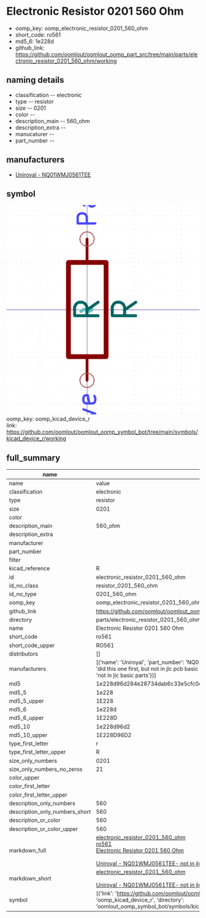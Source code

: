 # Electronic Resistor 0201 560 Ohm

  
* oomp_key: oomp_electronic_resistor_0201_560_ohm 
* short_code: ro561
* md5_6: 1e228d  
* github_link: https://github.com/oomlout/oomlout_oomp_part_src/tree/main/parts/electronic_resistor_0201_560_ohm/working  
## naming details
* classification -- electronic
* type -- resistor
* size -- 0201
* color -- 
* description_main -- 560_ohm
* description_extra -- 
* manucaturer -- 
* part_number -- 


## manufacturers
* [Uniroyal - NQ01WMJ0561TEE]()  

## symbol

![](symbol/0/working/working_600.png)  
oomp_key: oomp_kicad_device_r  
link: https://github.com/oomlout/oomlout_oomp_symbol_bot/tree/main/symbols/kicad_device_r/working  


## full_summary
| name | value | 
| --- | --- | 
| name | value | 
| classification | electronic | 
| type | resistor | 
| size | 0201 | 
| color |  | 
| description_main | 560_ohm | 
| description_extra |  | 
| manufacturer |  | 
| part_number |  | 
| filter |  | 
| kicad_reference | R | 
| id | electronic_resistor_0201_560_ohm | 
| id_no_class | resistor_0201_560_ohm | 
| id_no_type | 0201_560_ohm | 
| oomp_key | oomp_electronic_resistor_0201_560_ohm | 
| github_link | https://github.com/oomlout/oomlout_oomp_part_src/tree/main/parts/electronic_resistor_0201_560_ohm/working | 
| directory | parts/electronic_resistor_0201_560_ohm | 
| name | Electronic Resistor 0201 560 Ohm | 
| short_code | ro561 | 
| short_code_upper | RO561 | 
| distributors | [] | 
| manufacturers | [{'name': 'Uniroyal', 'part_number': 'NQ01WMJ0561TEE', 'link': '', 'id': 'manufacturer_uniroyal', 'note': {'reason': 'did this one first, but not in jlc pcb basic parts and 1 percent are and they are the same price', 'reason_short': 'not in jlc basic parts'}}] | 
| md5 | 1e228d96d284e28734dab6c33e5cfc0d | 
| md5_5 | 1e228 | 
| md5_5_upper | 1E228 | 
| md5_6 | 1e228d | 
| md5_6_upper | 1E228D | 
| md5_10 | 1e228d96d2 | 
| md5_10_upper | 1E228D96D2 | 
| type_first_letter | r | 
| type_first_letter_upper | R | 
| size_only_numbers | 0201 | 
| size_only_numbers_no_zeros | 21 | 
| color_upper |  | 
| color_first_letter |  | 
| color_first_letter_upper |  | 
| description_only_numbers | 560 | 
| description_only_numbers_short | 560 | 
| description_or_color | 560 | 
| description_or_color_upper | 560 | 
| markdown_full | [electronic_resistor_0201_560_ohm](https://github.com/oomlout/oomlout_oomp_part_src/tree/main/parts/electronic_resistor_0201_560_ohm/working)<br>[ro561](https://github.com/oomlout/oomlout_oomp_part_src/tree/main/parts/electronic_resistor_0201_560_ohm/working)<br>[Electronic Resistor 0201 560 Ohm](https://github.com/oomlout/oomlout_oomp_part_src/tree/main/parts/electronic_resistor_0201_560_ohm/working)<br><br>[Uniroyal - NQ01WMJ0561TEE- not in jlc basic parts]() [(L)  ](https://www.lcsc.com/search?q=NQ01WMJ0561TEE)[(D)  ](https://www.digikey.com/en/products?keywords=NQ01WMJ0561TEE)[(M)  ](https://www.mouser.com/Search/Refine?Keyword=NQ01WMJ0561TEE)[(N)  ](https://www.newark.com/search?st=NQ01WMJ0561TEE)[(SZ)  ](https://so.szlcsc.com/global.html?k=NQ01WMJ0561TEE)<br> | 
| markdown_short | [electronic_resistor_0201_560_ohm](https://github.com/oomlout/oomlout_oomp_part_src/tree/main/parts/electronic_resistor_0201_560_ohm/working)<br><br>[Uniroyal - NQ01WMJ0561TEE- not in jlc basic parts]() | 
| symbol | [{'link': 'https://github.com/oomlout/oomlout_oomp_symbol_bot/tree/main/symbols/kicad_device_r', 'oomp_key': 'oomp_kicad_device_r', 'directory': 'oomlout_oomp_symbol_bot/symbols/kicad_device_r//working/working.kicad_sym'}] | 

